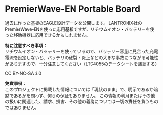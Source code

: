 # PremierWave-EN Portable Board

過去に作った基板のEAGLE設計データを公開します。
LANTRONIX社のPremierWave-ENを使った応用基板ですが、リチウムイオン・バッテリーを使った移動機器に応用できるかもしれません。

**特に注意すべき事項：**  
リチウムイオン・バッテリーを使っているので、バッテリー容量に見合った充電電流を設定しないと、バッテリの破裂・炎上などの大きな事故につながる可能性がありますので、十分注意してください（LTC4055のデータシートを熟読する）

CC BY-NC-SA 3.0

**免責事項：**  
このプロジェクトに掲載した情報については「現状のまま」で、明示であるか暗黙であるかを問わず、何らの保証もありません。 
この情報の利用またはその他の扱いに関連した、請求、損害、その他の義務については一切の責任を負うものではありません。
